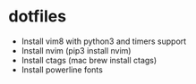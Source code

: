# dotfiles

- Install vim8 with python3 and timers support
- Install nvim (pip3 install nvim)
- Install ctags (mac brew install ctags)
- Install powerline fonts
    

